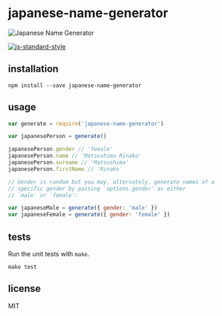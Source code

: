 # japanese-name-generator

![Japanese Name Generator](http://nd06.jxs.cz/033/857/642dda4c84_95676290_o2.jpg)

[![js-standard-style](https://cdn.rawgit.com/feross/standard/master/badge.svg)](https://github.com/feross/standard)

## installation
```
npm install --save japanese-name-generator
```

## usage
```javascript
var generate = require('japanese-name-generator')

var japanesePerson = generate()

japanesePerson.gender // 'female'
japanesePerson.name // 'Matsushima Rinako'
japanesePerson.surname // 'Matsushima'
japanesePerson.firstName // 'Rinako'

// Gender is random but you may, alternately, generate names of a
// specific gender by passing `options.gender' as either 
// `male' or `female':

var japaneseMale = generate({ gender: 'male' })
var japaneseFemale = generate({ gender: 'female' })
```

## tests
Run the unit tests with `make`.
```
make test
```

## license
MIT
